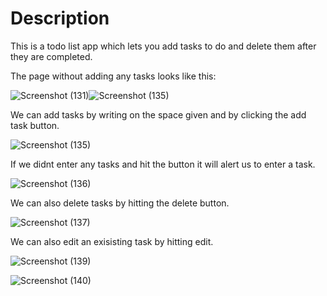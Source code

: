 <h1>Description</h1>
This is a todo list app which lets you add tasks to do and delete them after they are completed.

The page without adding any tasks looks like this:

![Screenshot (131)](https://github.com/user-attachments/assets/84de460b-5195-4f4b-abd5-1f7853ed875e)![Screenshot (135)](https://github.com/user-attachments/assets/18917018-572c-4e07-9d60-a52c818bc95f)


We can add tasks by writing on the space given and by clicking the add task button.


![Screenshot (135)](https://github.com/user-attachments/assets/ca7add2d-8d3a-497d-b701-a74847de864f)


If we didnt enter any tasks and hit the button it will alert us to enter a task.

![Screenshot (136)](https://github.com/user-attachments/assets/86ff84b7-1311-41ad-bf00-7ec4fc002894)


We can also delete tasks by hitting the delete button.

![Screenshot (137)](https://github.com/user-attachments/assets/7d88b7ec-20c4-4c53-b858-95a1566efc2c)

We can also edit an exisisting task by hitting edit.

![Screenshot (139)](https://github.com/user-attachments/assets/b2868379-34a8-448b-84f4-680949d3916e)

![Screenshot (140)](https://github.com/user-attachments/assets/7016ce18-e8a1-4bc5-bb4c-3ef33ace2f9a)
